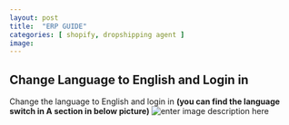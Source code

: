 ```yaml
---
layout: post
title:  "ERP GUIDE"
categories: [ shopify, dropshipping agent ]
image: 
---
```

##  Change Language to English and Login in
Change the language to English and login in
**(you can find the language switch in A section in below picture)**
![enter image description here](https://blog.nichepik.com/assets/images/erp_1.png)

<!--stackedit_data:
eyJoaXN0b3J5IjpbMjAzNDA5NDUxOCwtMTcwMTI5OTI1NSwtMT
U0Nzk2ODEzMCwtNTIzNjY2ODQ0LDE4MDY2NjgwMzhdfQ==
-->